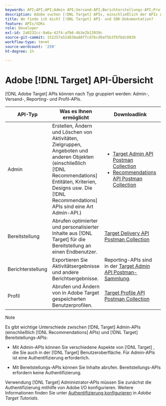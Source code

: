 ```yaml
---
keywords: API;API;API;Admin API;Versand-API;Berichterstellungs-API;Profil-API
description: Adobe suchen [!DNL Target] APIs, einschließlich der APIs Admin, Versand, Reporting und Profil .
title: Wo finde ich mich? [!DNL Target] API- und SDK-Dokumentation?
feature: APIs/SDKs
role: Developer
exl-id: 2a0232cc-9a6a-42f4-afb6-4b3e2b13939c
source-git-commit: 152257a52d836a88ffcd76cd9af5b3fbfbdc0839
workflow-type: tm+mt
source-wordcount: '259'
ht-degree: 1%

---
```


# Adobe [!DNL Target] API-Übersicht

[!DNL Adobe Target] APIs können nach Typ gruppiert werden: Admin-, Versand-, Reporting- und Profil-APIs.

| API-Typ | Was es Ihnen ermöglicht | Downloadlink | Weitere hilfreiche Links |
| --- | --- | --- |--- |
| Admin | Erstellen, Ändern und Löschen von Aktivitäten, Zielgruppen, Angeboten und anderen Objekten (einschließlich [!DNL Recommendations] Entitäten, Kriterien, Designs usw. Die [!DNL Recommendations] APIs sind eine Art Admin-API.) | <UL><li>[Target Admin API Postman Collection](https://developers.adobetarget.com/api/#admin-postman-collection)</li><li>[Recommendations API Postman Collection](https://developers.adobetarget.com/api/recommendations/#section/Postman)</li></ul> | [Verwenden von Recommendations-APIs](https://experienceleague.adobe.com/docs/target-learn/recommendations-api-tutorial/recs-api-overview.html) in *Adobe Target Tutorials* |
| Bereitstellung | Abrufen optimierter und personalisierter Inhalte aus [!DNL Target] für die Bereitstellung an einen Endbenutzer. | [Target Delivery API Postman Collection](https://developers.adobetarget.com/api/delivery-api/#section/Getting-Started/Postman-Collection) |  |
| Berichterstellung | Exportieren Sie Aktivitätsergebnisse und andere Berichtsergebnisse. | Reporting-APIs sind in der [Target Admin API Postman-Sammlung](https://developers.adobetarget.com/api/#admin-postman-collection). |  |
| Profil | Abrufen und Ändern von in Adobe Target gespeicherten Benutzerprofilen. | [Target Profile API Postman Collection](https://developers.adobetarget.com/api/#profiles) |  |

>[!NOTE]
>
>Es gibt wichtige Unterschiede zwischen [!DNL Target] Admin-APIs (einschließlich [!DNL Recommendations] APIs) und [!DNL Target] Bereitstellungs-APIs:
>
>* Mit Admin-APIs können Sie verschiedene Aspekte von [!DNL Target] , die Sie auch in der [!DNL Target] Benutzeroberfläche. Für Admin-APIs ist eine Authentifizierung erforderlich.
>
>* Mit Bereitstellungs-APIs können Sie Inhalte abrufen. Bereitstellungs-APIs erfordern keine Authentifizierung.
>
>Verwendung [!DNL Target] Administrator-APIs müssen Sie zunächst die Authentifizierung mithilfe von Adobe I/O konfigurieren. Weitere Informationen finden Sie unter [Authentifizierung konfigurieren](https://experienceleague.adobe.com/docs/target-learn/tutorials/apis/configure-io-target-integration.html) in *Adobe Target Tutorials*.

